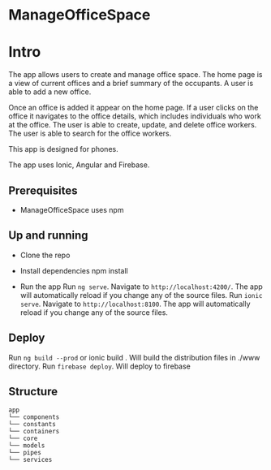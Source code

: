 # ManageOfficeSpace

# Intro

The app allows users to create and manage office space. The home page is a view of current offices and a brief summary of the occupants. A user is able to add a new office. 

Once an office is added it appear on the home page. If a user clicks on the office it navigates to the office details, which includes individuals who work at the office. The user is able to create, update, and delete office workers. The user is able to search for the office workers. 

This app is designed for phones.

The app uses Ionic, Angular and Firebase.

## Prerequisites

- ManageOfficeSpace uses npm

## Up and running

- Clone the repo

- Install dependencies
  npm install

- Run the app
  Run `ng serve`. Navigate to `http://localhost:4200/`. The app will automatically reload if you change any of the source files.
  Run `ionic serve`. Navigate to `http://localhost:8100`. The app will automatically reload if you change any of the source files.

## Deploy

 Run `ng build --prod` or ionic build  . Will build the distribution files in ./www directory.
 Run `firebase deploy`. Will deploy to firebase


  ## Structure

```
app
└── components
└── constants
└── containers
└── core
└── models
└── pipes
└── services
```